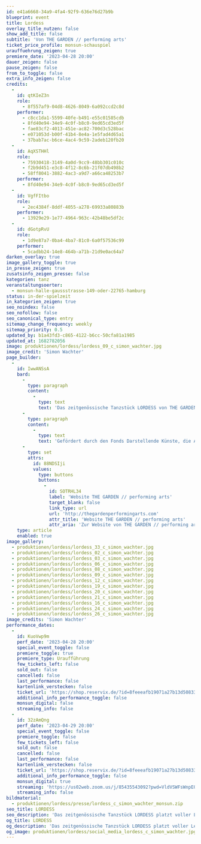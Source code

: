 ```yaml
---
id: e41a6668-34a9-4fa4-92f9-636e76d27b9b
blueprint: event
title: Lordess
overlay_title_nutzen: false
show_add_title: false
subtitle: 'Von THE GARDEN // performing arts'
ticket_price_profile: monsun-schauspiel
urauffuehrung_zeigen: true
premiere_date: '2023-04-28 20:00'
dauer_zeigen: false
pause_zeigen: false
from_to_toggle: false
extra_info_zeigen: false
credits:
  -
    id: qtKIeZ3n
    role:
      - 8f557af9-04d8-4626-8049-6a092ccd2c8d
    performer:
      - c8cc1da1-5599-40fe-b491-e55c01585cdb
      - 8fd40e94-34e9-4c0f-b8c0-9ed65cd3ed5f
      - fae83cf2-4013-451e-ac82-700d3c528bac
      - e071053d-b00f-41b4-8e4a-1e5fad4d65a1
      - 37bab7ac-b6ce-4ac4-9c59-2adeb120fb20
  -
    id: AqXSTHHl
    role:
      - 75930418-3149-4a0d-9cc9-48bb301c010c
      - f2b9d451-e3c8-4f12-8c6b-21f07db498b2
      - 58ff8041-3882-4ac3-a9d7-a66ca48253b7
    performer:
      - 8fd40e94-34e9-4c0f-b8c0-9ed65cd3ed5f
  -
    id: VgfFItbo
    role:
      - 2ec4384f-8ddf-4055-a278-69933a80883b
    performer:
      - 13929e29-1e77-4964-963c-42b48be5df2c
  -
    id: dGotpRvU
    role:
      - 1d9e87a7-0ba4-4ba7-81c0-6a0f57536c99
    performer:
      - 5cadbb24-14e8-464b-a71b-21d9e0ac64a7
darken_overlay: true
image_gallery_toggle: true
in_presse_zeigen: true
zusatsinfo_zeigen_presse: false
kategorien: tanz
veranstaltungsoerter:
  - monsun-halle-gaussstrasse-149-oder-22765-hamburg
status: in-der-spielzeit
in_kategorien_zeigen: true
seo_noindex: false
seo_nofollow: false
seo_canonical_type: entry
sitemap_change_frequency: weekly
sitemap_priority: 0.5
updated_by: b1a43fd3-c865-4122-b6cc-50cfa81a1985
updated_at: 1682782056
image: produktionen/lordess/lordess_09_c_simon_wachter.jpg
image_credit: 'Simon Wachter'
page_builder:
  -
    id: IwwANSsA
    bard:
      -
        type: paragraph
        content:
          -
            type: text
            text: 'Das zeitgenössische Tanzstück LORDESS von THE GARDEN // performing arts platzt voller Lebenslust mitten rein in den Diskurs um Sexualität, Gender, konstante Transformation und Performance. Der Körper als politischer Diskurs auf der Bühne und die schöne Kunst als Fundament für Bewegung. Inspiriert durch die queere Künstlerin Lorenza Böttner zeigt das Stück, was möglich ist – unter der Prämisse, dass die Grenzen von Kreativität und Kunst nicht von unseren Körpern oder unserer Vorstellung von Normalität abhängig sind.'
      -
        type: paragraph
        content:
          -
            type: text
            text: 'Gefördert durch den Fonds Darstellende Künste, die Allbau Stiftung, das Kulturamt Essen, beWEGEnd.e.V, in Kooperation mit SZENE 2WEI, Theater im Depot, Rü-Bühne Essen und das monsun.theater in Hamburg.'
      -
        type: set
        attrs:
          id: 88NDSIji
          values:
            type: buttons
            buttons:
              -
                id: SOTRHL34
                label: 'Website THE GARDEN // performing arts'
                target_blank: false
                link_type: url
                url: 'http://thegardenperformingarts.com'
                attr_title: 'Website THE GARDEN // performing arts'
                attr_aria: 'Zur Website von THE GARDEN // performing arts'
    type: article
    enabled: true
image_gallery:
  - produktionen/lordess/lordess_33_c_simon_wachter.jpg
  - produktionen/lordess/lordess_02_c_simon_wachter.jpg
  - produktionen/lordess/lordess_03_c_simon_wachter.jpg
  - produktionen/lordess/lordess_06_c_simon_wachter.jpg
  - produktionen/lordess/lordess_08_c_simon_wachter.jpg
  - produktionen/lordess/lordess_09_c_simon_wachter.jpg
  - produktionen/lordess/lordess_12_c_simon_wachter.jpg
  - produktionen/lordess/lordess_19_c_simon_wachter.jpg
  - produktionen/lordess/lordess_20_c_simon_wachter.jpg
  - produktionen/lordess/lordess_21_c_simon_wachter.jpg
  - produktionen/lordess/lordess_16_c_simon_wachter.jpg
  - produktionen/lordess/lordess_24_c_simon_wachter.jpg
  - produktionen/lordess/lordess_26_c_simon_wachter.jpg
image_credits: 'Simon Wachter'
performance_dates:
  -
    id: KuoVwp9m
    perf_date: '2023-04-28 20:00'
    special_event_toggle: false
    premiere_toggle: true
    premiere_type: Uraufführung
    few_tickets_left: false
    sold_out: false
    cancelled: false
    last_performance: false
    kartenlink_verstecken: false
    ticket_url: 'https://shop.reservix.de/?id=8feeeafb19071a27b13d5083379d95183e9ab490f2f135faf80b2fecfc1ba00f2aba7ad8945f4a4292549eb86feddc1b&vID=7337&eventGrpID=429493&eventID=2080115'
    additional_info_performance_toggle: false
    monsun_digital: false
    streaming_info: false
  -
    id: 32zAmQng
    perf_date: '2023-04-29 20:00'
    special_event_toggle: false
    premiere_toggle: false
    few_tickets_left: false
    sold_out: false
    cancelled: false
    last_performance: false
    kartenlink_verstecken: false
    ticket_url: 'https://shop.reservix.de/?id=8feeeafb19071a27b13d5083379d95183e9ab490f2f135faf80b2fecfc1ba00f2aba7ad8945f4a4292549eb86feddc1b&vID=7337&eventGrpID=429493&eventID=2080116'
    additional_info_performance_toggle: false
    monsun_digital: true
    streaming: 'https://us02web.zoom.us/j/85435543092?pwd=VldVSWFsWnpEQTI3STRwRnlqTVh4Zz09'
    streaming_info: false
bildmaterial:
  - produktionen/lordess/presse/lordess_c_simon_wachter_monsun.zip
seo_title: LORDESS
seo_description: 'Das zeitgenössische Tanzstück LORDESS platzt voller Lebenslust mitten rein in den Diskurs um Sexualität, Gender, konstante Transformation und Performance.'
og_title: LORDESS
og_description: 'Das zeitgenössische Tanzstück LORDESS platzt voller Lebenslust mitten rein in den Diskurs um Sexualität, Gender, konstante Transformation und Performance.'
og_image: produktionen/lordess/social_media_lordess_c_simon_wachter.jpg
---
```

